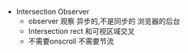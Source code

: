 - Intersection Observer
  - observer 观察 异步的,不是同步的 浏览器的后台
  - Intersection rect 和可视区域交叉
  - 不需要onscroll 不需要节流

